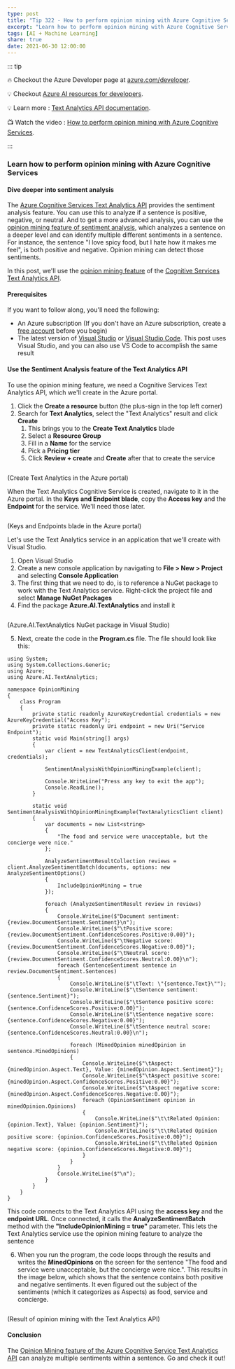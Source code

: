 ```yaml
---
type: post
title: "Tip 322 - How to perform opinion mining with Azure Cognitive Services"
excerpt: "Learn how to perform opinion mining with Azure Cognitive Services"
tags: [AI + Machine Learning]
share: true
date: 2021-06-30 12:00:00
---
```


::: tip 

:fire:  Checkout the Azure Developer page at [azure.com/developer](https://azure.com/developer?WT.mc_id=azure-azuredevtips-azureappsdev).

:bulb: Checkout [Azure AI resources for developers](https://azure.microsoft.com/en-us/overview/ai-platform/dev-resources/?WT.mc_id=docs-azuredevtips-azureappsdev).

:bulb: Learn more : [Text Analytics API documentation](https://docs.microsoft.com/azure/cognitive-services/text-analytics/?WT.mc_id=docs-azuredevtips-azureappsdev). 

:tv: Watch the video : [How to perform opinion mining with Azure Cognitive Services](https://youtu.be/fP2rrDhqCv4?WT.mc_id=youtube-azuredevtips-azureappsdev).

:::

### Learn how to perform opinion mining with Azure Cognitive Services

#### Dive deeper into sentiment analysis
The [Azure Cognitive Services Text Analytics API](https://docs.microsoft.com/azure/cognitive-services/text-analytics/quickstarts/client-libraries-rest-api?WT.mc_id=docs-azuredevtips-azureappsdev) provides the sentiment analysis feature. You can use this to analyze if a sentence is positive, negative, or neutral. And to get a more advanced analysis, you can use the [opinion mining feature of sentiment analysis](https://docs.microsoft.com/azure/cognitive-services/Text-Analytics/how-tos/text-analytics-how-to-sentiment-analysis?WT.mc_id=docs-azuredevtips-azureappsdev), which analyzes a sentence on a deeper level and can identify multiple different sentiments in a sentence. For instance, the sentence "I love spicy food, but I hate how it makes me feel", is both positive and negative. Opinion mining can detect those sentiments.

In this post, we'll use the [opinion mining feature](https://docs.microsoft.com/azure/cognitive-services/Text-Analytics/how-tos/text-analytics-how-to-sentiment-analysis?WT.mc_id=docs-azuredevtips-azureappsdev) of the [Cognitive Services Text Analytics API](https://docs.microsoft.com/azure/cognitive-services/text-analytics/quickstarts/client-libraries-rest-api?WT.mc_id=docs-azuredevtips-azureappsdev).

#### Prerequisites
If you want to follow along, you'll need the following:
* An Azure subscription (If you don't have an Azure subscription, create a [free account](https://azure.microsoft.com/free/?WT.mc_id=azure-azuredevtips-azureappsdev) before you begin)
* The latest version of [Visual Studio](https://visualstudio.microsoft.com/downloads/?WT.mc_id=microsoft-azuredevtips-azureappsdev) or [Visual Studio Code](https://code.visualstudio.com/?WT.mc_id=other-azuredevtips-azureappsdev). This post uses Visual Studio, and you can also use VS Code to accomplish the same result

#### Use the Sentiment Analysis feature of the Text Analytics API
To use the opinion mining feature, we need a Cognitive Services Text Analytics API, which we'll create in the Azure portal.

1. Click the **Create a resource** button (the plus-sign in the top left corner) 
2. Search for **Text Analytics**, select the "Text Analytics" result and click **Create**
   1. This brings you to the **Create Text Analytics** blade
   2. Select a **Resource Group**
   3. Fill in a **Name** for the service
   4. Pick a **Pricing tier**
   5. Click **Review + create** and **Create** after that to create the service

<img :src="$withBase('/files/106create.png')">

(Create Text Analytics in the Azure portal)   

When the Text Analytics Cognitive Service is created, navigate to it in the Azure portal. In the **Keys and Endpoint blade**, copy the **Access key** and the **Endpoint** for the service. We'll need those later. 

<img :src="$withBase('/files/106keys.png')">

(Keys and Endpoints blade in the Azure portal)

Let's use the Text Analytics service in an application that we'll create with Visual Studio.

1. Open Visual Studio
2. Create a new console application by navigating to **File > New > Project** and selecting **Console Application**
3. The first thing that we need to do, is to reference a NuGet package to work with the Text Analytics service. Right-click the project file and select **Manage NuGet Packages**
4. Find the package **Azure.AI.TextAnalytics** and install it

<img :src="$withBase('/files/106nuget.png')">

(Azure.AI.TextAnalytics NuGet package in Visual Studio)

5. Next, create the code in the **Program.cs** file. The file should look like this:

```
using System;
using System.Collections.Generic;
using Azure;
using Azure.AI.TextAnalytics;

namespace OpinionMining
{
    class Program
    {
        private static readonly AzureKeyCredential credentials = new AzureKeyCredential("Access Key");
        private static readonly Uri endpoint = new Uri("Service Endpoint");
        static void Main(string[] args)
        {
            var client = new TextAnalyticsClient(endpoint, credentials);
   
            SentimentAnalysisWithOpinionMiningExample(client);

            Console.WriteLine("Press any key to exit the app");
            Console.ReadLine();
        }

        static void SentimentAnalysisWithOpinionMiningExample(TextAnalyticsClient client)
        {
            var documents = new List<string>
            {
                "The food and service were unacceptable, but the concierge were nice."
            };

            AnalyzeSentimentResultCollection reviews = client.AnalyzeSentimentBatch(documents, options: new AnalyzeSentimentOptions()
            {
                IncludeOpinionMining = true
            });

            foreach (AnalyzeSentimentResult review in reviews)
            {
                Console.WriteLine($"Document sentiment: {review.DocumentSentiment.Sentiment}\n");
                Console.WriteLine($"\tPositive score: {review.DocumentSentiment.ConfidenceScores.Positive:0.00}");
                Console.WriteLine($"\tNegative score: {review.DocumentSentiment.ConfidenceScores.Negative:0.00}");
                Console.WriteLine($"\tNeutral score: {review.DocumentSentiment.ConfidenceScores.Neutral:0.00}\n");
                foreach (SentenceSentiment sentence in review.DocumentSentiment.Sentences)
                {
                    Console.WriteLine($"\tText: \"{sentence.Text}\"");
                    Console.WriteLine($"\tSentence sentiment: {sentence.Sentiment}");
                    Console.WriteLine($"\tSentence positive score: {sentence.ConfidenceScores.Positive:0.00}");
                    Console.WriteLine($"\tSentence negative score: {sentence.ConfidenceScores.Negative:0.00}");
                    Console.WriteLine($"\tSentence neutral score: {sentence.ConfidenceScores.Neutral:0.00}\n");

                    foreach (MinedOpinion minedOpinion in sentence.MinedOpinions)
                    {
                        Console.WriteLine($"\tAspect: {minedOpinion.Aspect.Text}, Value: {minedOpinion.Aspect.Sentiment}");
                        Console.WriteLine($"\tAspect positive score: {minedOpinion.Aspect.ConfidenceScores.Positive:0.00}");
                        Console.WriteLine($"\tAspect negative score: {minedOpinion.Aspect.ConfidenceScores.Negative:0.00}");
                        foreach (OpinionSentiment opinion in minedOpinion.Opinions)
                        {
                            Console.WriteLine($"\t\tRelated Opinion: {opinion.Text}, Value: {opinion.Sentiment}");
                            Console.WriteLine($"\t\tRelated Opinion positive score: {opinion.ConfidenceScores.Positive:0.00}");
                            Console.WriteLine($"\t\tRelated Opinion negative score: {opinion.ConfidenceScores.Negative:0.00}");
                        }
                    }
                }
                Console.WriteLine($"\n");
            }
        }
    }
}

```
This code connects to the Text Analytics API using the **access key** and the **endpoint URL**. Once connected, it calls the **AnalyzeSentimentBatch** method with the **"IncludeOpinionMining = true"** parameter. This lets the Text Analytics service use the opinion mining feature to analyze the sentence

6. When you run the program, the code loops through the results and writes the **MinedOpinions** on the screen for the sentence "The food and service were unacceptable, but the concierge were nice.". This results in the image below, which shows that the sentence contains both positive and negative sentiments. It even figured out the subject of the sentiments (which it categorizes as Aspects) as food, service and concierge.

<img :src="$withBase('/files/106result.png')">

(Result of opinion mining with the Text Analytics API)

#### Conclusion
The [Opinion Mining feature of the Azure Cognitive Service Text Analytics API](https://docs.microsoft.com/azure/cognitive-services/Text-Analytics/how-tos/text-analytics-how-to-sentiment-analysis?WT.mc_id=docs-azuredevtips-azureappsdev) can analyze multiple sentiments within a sentence. Go and check it out!